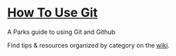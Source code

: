# [How To Use Git](https://github.com/NYCParks-data/How_To_Use_Git/wiki)
A Parks guide to using Git and Github

Find tips & resources organized by category on the [wiki](https://github.com/NYCParks-data/How_To_Use_Git/wiki).
